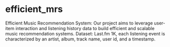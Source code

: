 # efficient_mrs
Efficient Music Recommendation System:
Our project aims to leverage user-item interaction and listening history data to build efficient and scalable music recommendation systems. 
Dataset: Last.fm 1K, each listening event is characterized by an artist, album, track name, user id, and a timestamp. 
